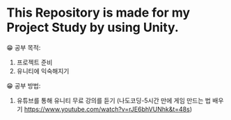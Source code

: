 # This Repository is made for my Project Study by using Unity.
😁
공부 목적:
1. 프로젝트 준비 
2. 유니티에 익숙해지기

😁
공부 방법:
1. 유튜브를 통해 유니티 무료 강의를 듣기
   (나도코딩-5시간 만에 게임 만드는 법 배우기 https://www.youtube.com/watch?v=rJE6bhVUNhk&t=48s)
